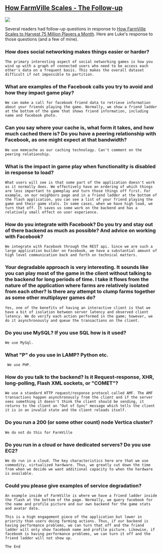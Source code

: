 ## [How FarmVille Scales - The Follow-up](/blog/2010/3/10/how-farmville-scales-the-follow-up.html)

    

    

![](http://farm5.static.flickr.com/4049/4335031559_fa690c1f81_m.jpg)

Several readers had follow-up questions in response to [How FarmVille Scales to Harvest 75 Million Players a Month](/blog/2010/2/8/how-farmville-scales-to-harvest-75-million-players-a-month.html). Here are Luke's response to those questions (and a few of mine).

###     How does social networking makes things easier or harder?  
    

    The primary interesting aspect of social networking games is how you wind up with a graph of connected users who need to be access each other's data on a frequent basis. This makes the overall dataset difficult if not impossible to partition.    

###     What are examples of the Facebook calls you try to avoid and how they impact game play?    

    We can make a call for facebook friend data to retrieve information about your friends playing the game. Normally, we show a friend ladder at the bottom of the game that shows friend information, including name and facebook photo.     

###     Can you say where your cache is, what form it takes, and how much cached there is? Do you have a peering relationship with Facebook, as one might expect at that bandwidth?    

    We use memcache as our caching technology. Can't comment on the peering relationship.  
    

###     What is the impact in game play when functionality is disabled in response to load?    

    What users will see is that some part of the application doesn't work as it normally does. We effectively have an ordering of which things are less important to gameplay and turn those things off first. For example, on our neighbors page and in a friend ladder at the bottom of the flash application, you can see a list of your friend playing the game and their game stats. In some cases, when we have high load, we turn that off. It saves us some work on the backend and has a relatively small effect on user experience.    

###     How do you integrate with Facebook? Do you try and stay out of there backend as much as possible? And advice on working with Facebook?    

    We integrate with Facebook through the REST api. Since we are such a large application builder on Facebook, we have a substantial amount of high level communication back and forth on technical matters.    

###     Your degradable approach is very interesting. It sounds like you can play most of the game in the client without talking to the backend for long periods of time. I take it flows from the nature of the application where farms are relatively isolated from each other? Is there any attempt to clump farms together as some other multiplayer games do?    

    Yes, one of the benefits of having an interactive client is that we have a bit of isolation between server latency and observed client latency. We do verify each action performed in the game; however, we do it asynchronously and queue the transactions on the client.    

###     Do you use MySQL? If you use SQL how is it used?    

    We use MySql.    

###     What "P" do you use in LAMP? Python etc.    

     We use PHP.    

###     How do you talk to the backend? Is it Request-response, XHR, long-polling, Flash XML sockets, or "COMET"?    

    We use a standard HTTP request/response protocol called AMF. The AMF transactions happen asynchronously from the client and if the server sees something it doesn't think the client should be sending, it returns to the client an "Out of Sync" message which tells the client it is in an invalid state and the client reloads itself.    

###     Do you run a 200 (or some other count) node Vertica cluster?    

    We do not do this for FarmVille    

###     Do you run in a cloud or have dedicated servers? Do you use EC2?    

    We do run in a cloud. The key characteristics here are that we use commodity, virtualized hardware. Thus, we greatly cut down the time from when we decide we want additional capacity to when the hardware is available.    

###     Could you please give examples of service degradation?    

    An example inside of FarmVille is where we have a friend ladder inside the flash at the bottom of the page. Normally, we query facebook for the name and profile picture and our own backend for the game stats and avatar data.    

    This is a high engagement piece of the application but lower in priority than users doing farming actions. Thus, if our backend is having performance problems, we can turn that off and the friend ladder will only show facebook name and profile picture. Likewise, if facebook is having performance problems, we can turn it off and the friend ladder will not show up.    

    The End  
    

    